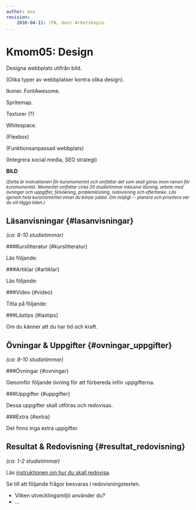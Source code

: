 ```yaml
---
author: mos
revision:
    2016-04-11: (PA, mos) Arbetskopia.
...
```

Kmom05: Design
====================================

Designa webbplats utifrån bild.

(Olika typer av webbplatser kontra olika design).

Ikoner. FontAwesome.

Spritemap.

Texturer (?)

Whitespace.

(Flexbox)

(Funktionsanpassad webbplats)

(Integrera social media, SEO strategi)


<!--more-->

**BILD**
<!--
[FIGURE src=/image/snapht14/python-marvin2.png?w=w2 caption="Marvin skall nu lära sig lite mer och få en bättre struktur."]
-->

<small>*(Detta är instruktionen för kursmomentet och omfattar det som skall göras inom ramen för kursmomentet. Momentet omfattar cirka 20 studietimmar inklusive läsning, arbete med övningar och uppgifter, felsökning, problemlösning, redovisning och eftertanke. Läs igenom hela kursmomentet innan du börjar jobba. Om möjligt -- planera och prioritera var du vill lägga tiden.)*</small>



Läsanvisningar  {#lasanvisningar}
---------------------------------

*(ca: 8-10 studietimmar)*


###Kurslitteratur  {#kurslitteratur}

Läs följande:



###Artiklar {#artiklar}

Läs följande:




###Video  {#video}

Titta på följande:




###Lästips {#lastips}

Om du känner att du har tid och kraft.




Övningar & Uppgifter  {#ovningar_uppgifter}
-------------------------------------------

*(ca: 8-10 studietimmar)*



###Övningar {#ovningar}

Genomför följande övning för att förbereda inför uppgifterna.




###Uppgifter {#uppgifter}

Dessa uppgifter skall utföras och redovisas.




###Extra {#extra}

Det finns inga extra uppgifter.



Resultat & Redovisning  {#resultat_redovisning}
-----------------------------------------------

*(ca: 1-2 studietimmar)*

Läs [instruktionen om hur du skall redovisa]([BASEURL]design/redovisa).

Se till att följande frågor besvaras i redovisningstexten.

* Vilken utvecklingsmiljö använder du?
* ...
